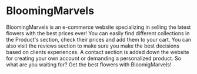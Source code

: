 # BloomingMarvels
BloomingMarvels is an e-commerce website specializing in selling the latest flowers with the best prices ever! 
You can easily find different collections in the Product's section, check their prices and add them to your cart. You can also visit the reviews section to make sure you make the best decisions based on clients experiences. A contact section is added down the website for creating your own account or demanding a personalized product.
So what are you waiting for? Get the best flowers with BloomigMarvels!

